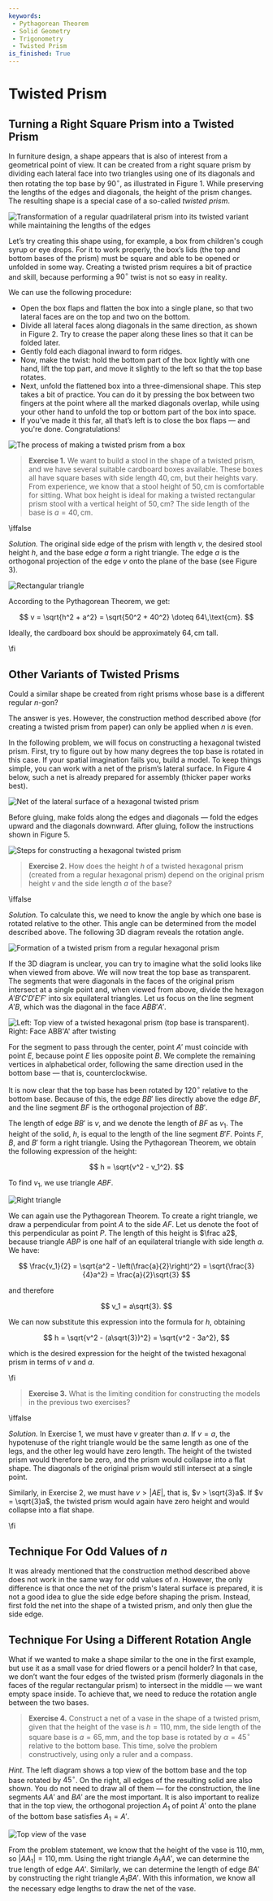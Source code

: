 ```yaml
---
keywords: 
 - Pythagorean Theorem
 - Solid Geometry
 - Trigonometry
 - Twisted Prism
is_finished: True
---
```


# Twisted Prism

## Turning a Right Square Prism into a Twisted Prism

In furniture design, a shape appears that is also of interest from a geometrical point of view. 
It can be created from a right square prism by dividing each lateral face into two triangles using one of 
its diagonals and then rotating the top base by $90^\circ$, as illustrated in Figure 1. 
While preserving the lengths of the edges and diagonals, the height of the prism changes. 
The resulting shape is a special case of a so-called *twisted prism*.

![Transformation of a regular quadrilateral prism into its twisted variant while maintaining the lengths of the edges](math4y_twisted_prism_postup.png) 

Let’s try creating this shape using, for example, a box from children's cough syrup or eye drops. 
For it to work properly, the box’s lids (the top and bottom bases of the prism) must be square 
and able to be opened or unfolded in some way. Creating a twisted prism requires a bit of practice and skill, 
because performing a $90^\circ$ twist is not so easy in reality.

We can use the following procedure:

* Open the box flaps and flatten the box into a single plane, so that two lateral faces are on the top and two on the bottom.
* Divide all lateral faces along diagonals in the same direction, as shown in Figure 2. Try to crease the paper along these lines so that it can be folded later.
* Gently fold each diagonal inward to form ridges.
* Now, make the twist: hold the bottom part of the box lightly with one hand, lift the top part, and move it slightly to the left so that the top base rotates.
* Next, unfold the flattened box into a three-dimensional shape. This step takes a bit of practice. You can do it by pressing the box between two fingers
  at the point where all the marked diagonals overlap, while using your other hand to unfold the top or bottom part of the box into space.
* If you’ve made it this far, all that’s left is to close the box flaps — and you're done. Congratulations!

![The process of making a twisted prism from a box](twisted_prism_fotky2.jpg)   

> **Exercise 1.** We want to build a stool in the shape of a twisted prism, and we have several suitable cardboard boxes available.
> These boxes all have square bases with side length $40,\text{cm}$, but their heights vary.
> From experience, we know that a stool height of $50,\text{cm}$ is comfortable for sitting.
> What box height is ideal for making a twisted rectangular prism stool with a vertical height of $50,\text{cm}$?
> The side length of the base is $a = 40,\text{cm}$.

\iffalse

*Solution.* The original side edge of the prism with length $v$, the desired stool height $h$, and the base edge $a$ form a right triangle.
The edge $a$ is the orthogonal projection of the edge $v$ onto the plane of the base (see Figure 3).

![Rectangular triangle](math4y_twisted_prism_priklad_1.png)

According to the Pythagorean Theorem, we get:

$$
v = \sqrt{h^2 + a^2} = \sqrt{50^2 + 40^2} \doteq 64\,\text{cm}. 
$$ 

Ideally, the cardboard box should be approximately $64,\text{cm}$ tall.

\fi

## Other Variants of Twisted Prisms

Could a similar shape be created from right prisms whose base is a different regular $n$-gon?

The answer is yes. However, the construction method described above (for creating a twisted prism from paper) can only be applied when $n$ is even.

In the following problem, we will focus on constructing a hexagonal twisted prism.
First, try to figure out by how many degrees the top base is rotated in this case.
If your spatial imagination fails you, build a model.
To keep things simple, you can work with a net of the prism’s lateral surface.
In Figure 4 below, such a net is already prepared for assembly (thicker paper works best).


![Net of the lateral surface of a hexagonal twisted prism](twisted_prism_6_sit.png)

Before gluing, make folds along the edges and diagonals — fold the edges upward and the diagonals downward.
After gluing, follow the instructions shown in Figure 5.

![Steps for constructing a hexagonal twisted prism](twisted_prism_postup.png)

> **Exercise 2.** How does the height $h$ of a twisted hexagonal prism (created from a regular hexagonal prism) 
> depend on the original prism height $v$ and the side length $a$ of the base?

\iffalse

*Solution.* To calculate this, we need to know the angle by which one base is rotated relative to the other.
This angle can be determined from the model described above.
The following 3D diagram reveals the rotation angle.

![Formation of a twisted prism from a regular hexagonal prism](twisted_prism_6.png)

If the 3D diagram is unclear, you can try to imagine what the solid looks like when viewed from above.
We will now treat the top base as transparent. The segments that were diagonals in the faces of the original 
prism intersect at a single point and, when viewed from above, divide the hexagon $A'B'C'D'E'F'$ into six equilateral triangles.
Let us focus on the line segment $A'B$, which was the diagonal in the face $ABB'A'$.

![Left: Top view of a twisted hexagonal prism (top base is transparent). Right: Face $ABB'A'$ after twisting](twisted_prism_6_shora.png)

For the segment to pass through the center, point $A'$ must coincide with point $E$, because point $E$ lies opposite point $B$.
We complete the remaining vertices in alphabetical order, following the same direction used in the bottom base — that is, counterclockwise.

It is now clear that the top base has been rotated by $120^\circ$ relative to the bottom base.
Because of this, the edge $BB'$ lies directly above the edge $BF$, and the line segment $BF$ is the orthogonal projection of $BB'$.

The length of edge $BB'$ is $v$, and we denote the length of $BF$ as $v_1$.
The height of the solid, $h$, is equal to the length of the line segment $B'F$.
Points $F$, $B$, and $B'$ form a right triangle.
Using the Pythagorean Theorem, we obtain the following expression of the height:

$$
h = \sqrt{v^2 - v_1^2}.
$$

To find $v_1$, we use triangle $ABF$.

![Right triangle](twisted_prism_6_vypocet.png)

We can again use the Pythagorean Theorem.
To create a right triangle, we draw a perpendicular from point $A$ to the side $AF$.
Let us denote the foot of this perpendicular as point $P$.
The length of this height is $\frac a2$, because triangle $ABP$ is one half of an equilateral triangle with side length $a$.
We have:

$$
\frac{v_1}{2} = \sqrt{a^2 - \left(\frac{a}{2}\right)^2} = \sqrt{\frac{3}{4}a^2} = \frac{a}{2}\sqrt{3}
$$

and therefore

$$
v_1 = a\sqrt{3}.
$$

We can now substitute this expression into the formula for $h$, obtaining

$$
h = \sqrt{v^2 - (a\sqrt{3})^2} = \sqrt{v^2 - 3a^2},
$$

which is the desired expression for the height of the twisted hexagonal prism in terms of $v$ and $a$.

\fi

> **Exercise 3.** What is the limiting condition for constructing the models in the previous two exercises?

\iffalse

*Solution.* In Exercise 1, we must have $v$ greater than $a$.
If $v = a$, the hypotenuse of the right triangle would be the same length as one of the legs, and the other leg would have zero length.
The height of the twisted prism would therefore be zero, and the prism would collapse into a flat shape.
The diagonals of the original prism would still intersect at a single point.

Similarly, in Exercise 2, we must have $v > |AE|$, that is, $v > \sqrt{3}a$.
If $v = \sqrt{3}a$, the twisted prism would again have zero height and would collapse into a flat shape.

\fi

## Technique For Odd Values of $n$

It was already mentioned that the construction method described above does not work in the same way for odd values of $n$.
However, the only difference is that once the net of the prism's lateral surface is prepared, it is not a good idea to glue the side edge before shaping the prism.
Instead, first fold the net into the shape of a twisted prism, and only then glue the side edge.

## Technique For Using a Different Rotation Angle

What if we wanted to make a shape similar to the one in the first example,
but use it as a small vase for dried flowers or a pencil holder?
In that case, we don’t want the four edges of the twisted prism (formerly diagonals in the 
faces of the regular rectangular prism) to intersect in the middle — we want empty space inside.
To achieve that, we need to reduce the rotation angle between the two bases.

> **Exercise 4.** Construct a net of a vase in the shape of a twisted prism, given that the height
> of the vase is $h = 110,\text{mm}$, the side length of the square base is $a = 65,\text{mm}$,
> and the top base is rotated by $\alpha = 45^\circ$ relative to the bottom base.
> This time, solve the problem constructively, using only a ruler and a compass.

*Hint.* The left diagram shows a top view of the bottom base and the top base rotated by $45^\circ$.
On the right, all edges of the resulting solid are also shown.
You do not need to draw all of them — for the construction, the line segments $AA'$ and $BA'$ are the most important.
It is also important to realize that in the top view, the orthogonal projection $A_1$ of point $A'$ onto the plane of the bottom base satisfies $A_1 = A'$.

![Top view of the vase](vaza_shora.png)

From the problem statement, we know that the height of the vase is $110,\text{mm}$, so $|AA_1| = 110,\text{mm}$.
Using the right triangle $A_1AA'$, we can determine the true length of edge $AA'$.
Similarly, we can determine the length of edge $BA'$ by constructing the right triangle $A_1BA'$.
With this information, we know all the necessary edge lengths to draw the net of the vase.


